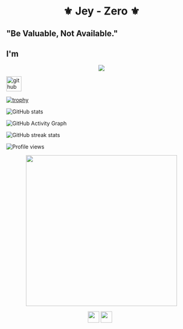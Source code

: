 <h1 align="center"><b>⚜ Jey - Zero ⚜</b></h1>
<p><h2><b>"Be Valuable, Not Available."</h2></b></p>

## I'm 
<p align="center">
  <a href="https://github.com/J3y-Z3r0"><img src="https://readme-typing-svg.herokuapp.com/?size=30&center=true&width=700&lines=Cybersecurity+Student;UX+%2F+UI+Designer;Student+at+Defence+Services+College;Proud+to+be+a+Sri+Lankan+;Economic+researcher+++++%7C+++++Investor;Always+learning+new+things"></a>
</p>


[<img src='https://cdn.jsdelivr.net/npm/simple-icons@3.0.1/icons/github.svg' alt='github' height='40'>](https://github.com/J3y-Z3r0)  

[![trophy](https://github-profile-trophy.vercel.app/?username=J3y-Z3r0)](https://github.com/ryo-ma/github-profile-trophy)

![GitHub stats](https://github-readme-stats.vercel.app/api?username=J3y-Z3r0&show_icons=true&count_private=true)  

![GitHub Activity Graph](https://activity-graph.herokuapp.com/graph?username=J3y-Z3r0)  

![GitHub streak stats](https://github-readme-streak-stats.herokuapp.com/?user=J3y-Z3r0)  

![Profile views](https://gpvc.arturio.dev/J3y-Z3r0)  


 <a href="https://cybermap.kaspersky.com/"></a>



 
<p align="center"><img src="https://telegra.ph/file/e7313415bc81cca0fc6c5.jpg" width="400"></p>
<p align="center">
<a href="https://www.linkedin.com/in/j-d-ashinsa-85445b21a/"><img height="30" src="https://github.com/WaylonWalker/WaylonWalker/blob/main/icon/linkedin.png?raw=true"></a>
<a href="https://twitter.com/jdashinsa"><img height="30" src="https://github.com/WaylonWalker/WaylonWalker/blob/main/icon/twitter.png?raw=true"></a>&nbsp;&nbsp;
  
</p>

